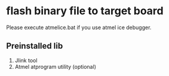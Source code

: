 # flash binary file to target board

Please execute atmelice.bat if you use atmel ice debugger.

## Preinstalled lib

1. Jlink tool
2. Atmel atprogram utility (optional)
